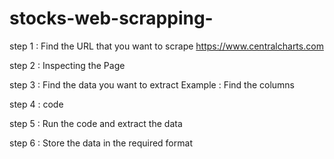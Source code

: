 # stocks-web-scrapping-

step 1 : Find the URL that you want to scrape 
https://www.centralcharts.com

step 2 : Inspecting the Page

step 3 : Find the data you want to extract 
Example : Find the columns

step 4 : code

step 5 : Run the code and extract the data 

step 6 : Store the data in the required format 

